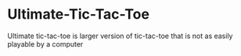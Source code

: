 # Ultimate-Tic-Tac-Toe
 Ultimate tic-tac-toe is larger version of tic-tac-toe that is not as easily playable by a computer

